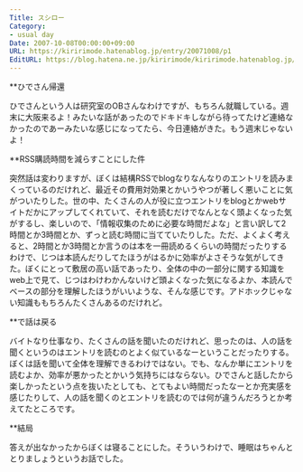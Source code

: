 ```yaml
---
Title: スシロー
Category:
- usual day
Date: 2007-10-08T00:00:00+09:00
URL: https://kiririmode.hatenablog.jp/entry/20071008/p1
EditURL: https://blog.hatena.ne.jp/kiririmode/kiririmode.hatenablog.jp/atom/entry/8454420450078216595
---
```



**ひでさん帰還

ひでさんという人は研究室のOBさんなわけですが、もちろん就職している。週末に大阪来るよ！みたいな話があったのでドキドキしながら待ってたけど連絡なかったのであーみたいな感じになってたら、今日連絡がきた。もう週末じゃないよ！

**RSS購読時間を減らすことにした件

突然話は変わりますが、ぼくは結構RSSでblogなりなんなりのエントリを読みまくっているのだけれど、最近その費用対効果とかいうやつが著しく悪いことに気がついたりした。世の中、たくさんの人が役に立つエントリをblogとかwebサイトだかにアップしてくれていて、それを読むだけでなんとなく頭よくなった気がするし、楽しいので、「情報収集のために必要な時間だよな」と言い訳して2時間とか3時間とか、ずっと読む時間に当てていたりした。ただ、よくよく考えると、2時間とか3時間とか言うのは本を一冊読めるくらいの時間だったりするわけで、じつは本読んだりしてたほうがはるかに効率がよさそうな気がしてきた。ぼくにとって敷居の高い話であったり、全体の中の一部分に関する知識をweb上で見て、じつはわけわかんないけど頭よくなった気になるよか、本読んでベースの部分を理解したほうがいいような、そんな感じです。アドホックじゃない知識ももちろんたくさんあるのだけれど。

**で話は戻る

バイトなり仕事なり、たくさんの話を聞いたのだけれど、思ったのは、人の話を聞くというのはエントリを読むのとよく似ているなーということだったりする。ぼくは話を聞いて全体を理解できるわけではない。でも、なんか単にエントリを読むよか、効率が悪かったとかいう気持ちにはならない。ひでさんと話したから楽しかったという点を抜いたとしても、とてもよい時間だったなーとか充実感を感じたりして、人の話を聞くのとエントリを読むのでは何が違うんだろうとか考えてたところです。

**結局

答えが出なかったからぼくは寝ることにした。そういうわけで、睡眠はちゃんととりましょうというお話でした。
